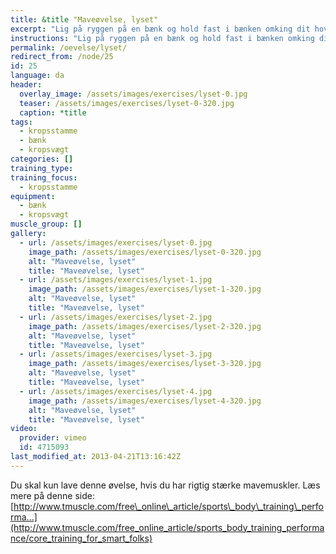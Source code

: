 ```yaml
---
title: &title "Maveøvelse, lyset"
excerpt: "Lig på ryggen på en bænk og hold fast i bænken omking dit hoved. Brug mavemusklerne til at presse benene op i lodret, så vægten er på din øvre ryg. Sænk benene mod vandret, så langt du kan, og hold bækkenet inde under dig."
instructions: "Lig på ryggen på en bænk og hold fast i bænken omking dit hoved. Brug mavemusklerne til at presse benene op i lodret, så vægten er på din øvre ryg. Sænk benene mod vandret, så langt du kan, og hold bækkenet inde under dig."
permalink: /oevelse/lyset/
redirect_from: /node/25
id: 25
language: da
header:
  overlay_image: /assets/images/exercises/lyset-0.jpg
  teaser: /assets/images/exercises/lyset-0-320.jpg
  caption: *title
tags:
  - kropsstamme
  - bænk
  - kropsvægt
categories: []
training_type: 
training_focus: 
  - kropsstamme
equipment:
  - bænk
  - kropsvægt
muscle_group: []
gallery:
  - url: /assets/images/exercises/lyset-0.jpg
    image_path: /assets/images/exercises/lyset-0-320.jpg
    alt: "Maveøvelse, lyset"
    title: "Maveøvelse, lyset"
  - url: /assets/images/exercises/lyset-1.jpg
    image_path: /assets/images/exercises/lyset-1-320.jpg
    alt: "Maveøvelse, lyset"
    title: "Maveøvelse, lyset"
  - url: /assets/images/exercises/lyset-2.jpg
    image_path: /assets/images/exercises/lyset-2-320.jpg
    alt: "Maveøvelse, lyset"
    title: "Maveøvelse, lyset"
  - url: /assets/images/exercises/lyset-3.jpg
    image_path: /assets/images/exercises/lyset-3-320.jpg
    alt: "Maveøvelse, lyset"
    title: "Maveøvelse, lyset"
  - url: /assets/images/exercises/lyset-4.jpg
    image_path: /assets/images/exercises/lyset-4-320.jpg
    alt: "Maveøvelse, lyset"
    title: "Maveøvelse, lyset"
video:
  provider: vimeo
  id: 4715093
last_modified_at: 2013-04-21T13:16:42Z
---
```


Du skal kun lave denne øvelse, hvis du har rigtig stærke mavemuskler. Læs mere på denne side: [http://www.tmuscle.com/free\_online\_article/sports\_body\_training\_performa...](http://www.tmuscle.com/free_online_article/sports_body_training_performance/core_training_for_smart_folks)
